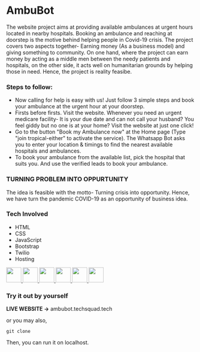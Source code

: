 # **AmbuBot**

The website project aims at providing available ambulances at urgent hours located in nearby hospitals. Booking an ambulance and reaching at doorstep is the motive behind helping people in Covid-19 crisis.
The project covers two aspects together- Earning money (As a business model) and giving something to community. On one hand, where the project can earn money by acting as a middle men between the needy patients and hospitals, on the other side, it acts well on humanitarian grounds by helping those in need. 
Hence, the project is reality feasibe.

### **Steps to follow:**

- Now calling for help is easy with us! Just follow 3 simple steps and book your ambulance at the urgent hour at your doorstep.
- Firsts before firsts. Visit the website. Whenever you need an urgent medicare facility- It is your due date and can not call your husband? You feel giddy but no one is at your home? Visit the website at just one click!
- Go to the button "Book my Ambulance now" at the Home page (Type "join tropical-either" to activate the service). The Whatsapp Bot asks you to enter your location & timings to find the nearest available hospitals and ambulances.
- To book your ambulance from the available list, pick the hospital that suits you. And use the verified leads to book your ambulance.

### **TURNING PROBLEM INTO OPPURTUNITY**
The idea is feasible with the motto- Turning crisis into opportunity. Hence, we have turn the pandemic COVID-19 as an opportunity of business idea.

### **Tech Involved**
 - HTML
 - CSS
 - JavaScript
 - Bootstrap
 - Twilio
 - Hosting

<a href= https://www.w3schools.com/html/> <img width ='40px' src ='https://img.icons8.com/color/144/000000/html-5--v1.png'> </a>
<a href= https://www.w3schools.com/css/> <img width ='40px' src ='https://img.icons8.com/color/144/000000/css3.png'> </a>
<a href= https://www.w3schools.com/js/> <img width ='40px' src ='https://img.icons8.com/color/144/000000/javascript--v1.png'> </a>
<a href= https://getbootstrap.com/> <img width ='40px' src ='https://img.icons8.com/color/144/000000/bootstrap.png'> </a>
<a href= https://console.twilio.com/> <img width ='40px' src ='https://img.icons8.com/external-tal-revivo-color-tal-revivo/96/000000/external-twilio-is-a-cloud-communications-platform-as-a-service-company-logo-color-tal-revivo.png'> </a>
<a href= https://www.w3schools.in/category/web-hosting/> <img width ='40px' src ='https://img.icons8.com/plasticine/100/000000/cloud.png'> </a>


### **Try it out by yourself**

**LIVE WEBSITE ->** ambubot.techsquad.tech

or you may also,
```
git clone 
```
Then, you can run it on localhost.



